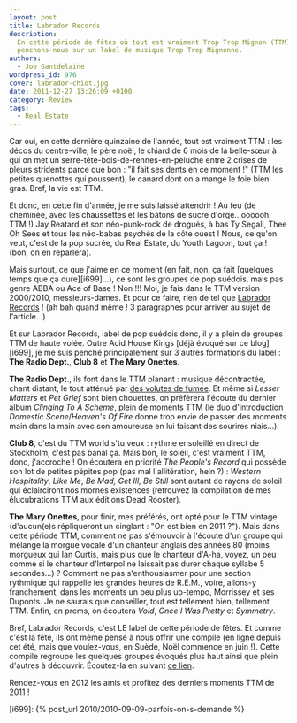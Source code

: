 ```yaml
---
layout: post
title: Labrador Records
description:
  En cette période de fêtes où tout est vraiment Trop Trop Mignon (TTM),
  penchons-nous sur un label de musique Trop Trop Mignonne.
authors:
  - Joe Gantdelaine
wordpress_id: 976
cover: labrador-chiot.jpg
date: 2011-12-27 13:26:09 +0100
category: Review
tags:
  - Real Estate
---
```


Car oui, en cette dernière quinzaine de l'année, tout est vraiment TTM : les
décos du centre-ville, le père noël, le chiard de 6 mois de la belle-sœur à qui
on met un serre-tête-bois-de-rennes-en-peluche entre 2 crises de pleurs
stridents parce que bon : "il fait ses dents en ce moment !" (TTM les petites
quenottes qui poussent), le canard dont on a mangé le foie bien gras. Bref, la
vie est TTM.

Et donc, en cette fin d'année, je me suis laissé attendrir ! Au feu (de
cheminée, avec les chaussettes et les bâtons de sucre d'orge…oooooh, TTM !) Jay
Reatard et son néo-punk-rock de drogués, à bas Ty Segall, Thee Oh Sees et tous
les néo-babas psychés de la côte ouest ! Nous, ce qu'on veut, c'est de la pop
sucrée, du Real Estate, du Youth Lagoon, tout ça ! (bon, on en reparlera).

Mais surtout, ce que j'aime en ce moment (en fait, non, ça fait [quelques temps
que ça dure][i699]…), ce sont les groupes de pop suédois, mais pas genre ABBA ou
Ace of Base ! Non !!! Moi, je fais dans le TTM version 2000/2010,
messieurs-dames. Et pour ce faire, rien de tel que
[Labrador Records](http://www.labrador.se/indexn.php3) ! (ah bah quand même ! 3
paragraphes pour arriver au sujet de l'article…)

Et sur Labrador Records, label de pop suédois donc, il y a plein de groupes TTM
de haute volée. Outre Acid House Kings [déjà évoqué sur ce blog][i699], je me
suis penché principalement sur 3 autres formations du label : **The Radio
Dept.**, **Club 8** et **The Mary Onettes**.

**The Radio Dept.**, ils font dans le TTM planant : musique décontractée, chant
distant, le tout atténué par
[des volutes de fumée](http://allmusic.com/album/clinging-to-a-scheme-r1743484).
Et même si _Lesser Matters_ et _Pet Grief_ sont bien chouettes, on préfèrera
l'écoute du dernier album _Clinging To A Scheme_, plein de moments TTM (le duo
d'introduction _Domestic Scene_/_Heaven's Of Fire_ donne trop envie de passer
des moments main dans la main avec son amoureuse en lui faisant des sourires
niais…).

**Club 8**, c'est du TTM world s'tu veux : rythme ensoleillé en direct de
Stockholm, c'est pas banal ça. Mais bon, le soleil, c'est vraiment TTM, donc,
j'accroche ! On écoutera en priorité _The People's Record_ qui possède son lot
de petites pépites pop (pas mal l'allitération, hein ?) : _Western Hospitality_,
_Like Me_, _Be Mad, Get Ill, Be Still_ sont autant de rayons de soleil qui
éclairciront nos mornes existences (retrouvez la compilation de mes
élucubrations TTM aux éditions Dead Rooster).

**The Mary Onettes**, pour finir, mes préférés, ont opté pour le TTM vintage
(d'aucun(e)s répliqueront un cinglant : "On est bien en 2011 ?"). Mais dans
cette période TTM, comment ne pas s'émouvoir à l'écoute d'un groupe qui mélange
la morgue vocale d'un chanteur anglais des années 80 (moins morgueux qui Ian
Curtis, mais plus que le chanteur d'A-ha, voyez, un peu comme si le chanteur
d'Interpol ne laissait pas durer chaque syllabe 5 secondes…) ? Comment ne pas
s'enthousiasmer pour une section rythmique qui rappelle les grandes heures de
R.E.M., voire, allons-y franchement, dans les moments un peu plus up-tempo,
Morrissey et ses Duponts. Je ne saurais que conseiller, tout est tellement bien,
tellement TTM. Enfin, en prems, on écoutera _Void_, _Once I Was Pretty_ et
_Symmetry_.

Bref, Labrador Records, c'est LE label de cette période de fêtes. Et comme c'est
la fête, ils ont même pensé à nous offrir une compile (en ligne depuis cet été,
mais que voulez-vous, en Suède, Noël commence en juin !). Cette compile regroupe
les quelques groupes évoqués plus haut ainsi que plein d'autres à découvrir.
Écoutez-la en suivant [ce lien](http://www.labrador.se/stockholm/).

Rendez-vous en 2012 les amis et profitez des derniers moments TTM de 2011 !

[i699]: {% post_url 2010/2010-09-09-parfois-on-s-demande %}
